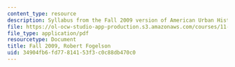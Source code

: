 ```yaml
---
content_type: resource
description: Syllabus from the Fall 2009 version of American Urban History II.
file: https://ol-ocw-studio-app-production.s3.amazonaws.com/courses/11-014j-american-urban-history-ii-fall-2011/34904fb6fd77814153f3c0c88db470c0_MIT11_014JF11_syllf09.pdf
file_type: application/pdf
resourcetype: Document
title: Fall 2009, Robert Fogelson
uid: 34904fb6-fd77-8141-53f3-c0c88db470c0
---
```

